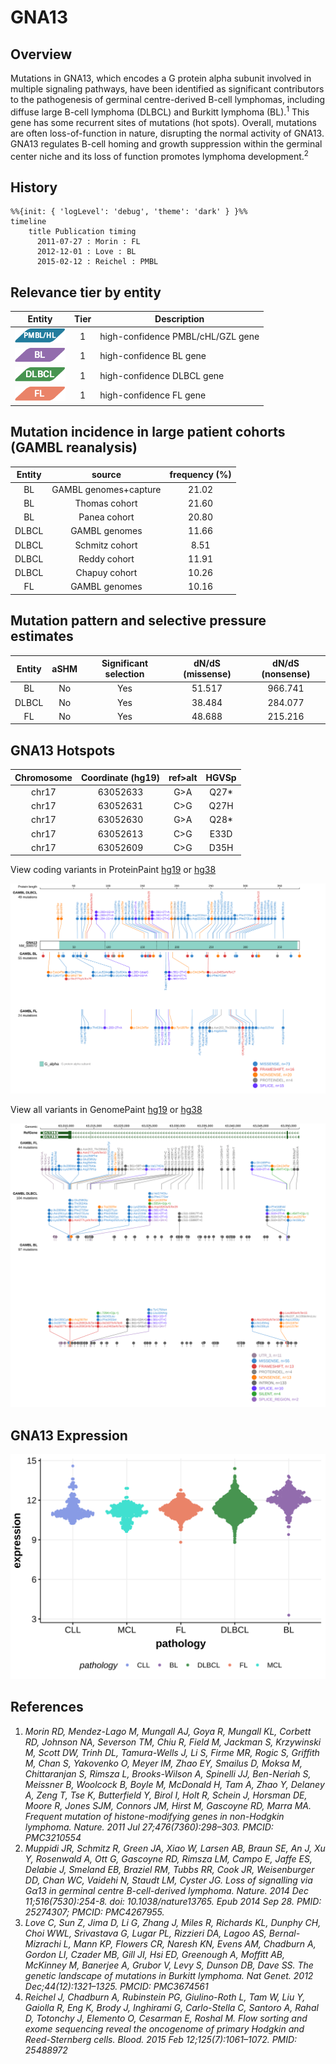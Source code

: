 # GNA13

## Overview
Mutations in GNA13, which encodes a G protein alpha subunit involved in multiple signaling pathways, have been identified as significant contributors to the pathogenesis of germinal centre-derived B-cell lymphomas, including diffuse large B-cell lymphoma (DLBCL) and Burkitt lymphoma (BL).<sup>1</sup> This gene has some recurrent sites of mutations (hot spots). Overall, mutations are often loss-of-function in nature, disrupting the normal activity of GNA13. GNA13 regulates B-cell homing and growth suppression within the germinal center niche and its loss of function promotes lymphoma development.<sup>2</sup>
## History

```mermaid
%%{init: { 'logLevel': 'debug', 'theme': 'dark' } }%%
timeline
    title Publication timing
      2011-07-27 : Morin : FL
      2012-12-01 : Love : BL
      2015-02-12 : Reichel : PMBL
```

## Relevance tier by entity

|Entity|Tier|Description               |
|:------:|:----:|--------------------------|
|![PMBL](images/icons/PMBL_tier1.png)|1|high-confidence PMBL/cHL/GZL gene|
|![BL](images/icons/BL_tier1.png)    |1   |high-confidence BL gene   |
|![DLBCL](images/icons/DLBCL_tier1.png) |1   |high-confidence DLBCL gene|
|![FL](images/icons/FL_tier1.png)    |1   |high-confidence FL gene   |

## Mutation incidence in large patient cohorts (GAMBL reanalysis)

|Entity|source               |frequency (%)|
|:------:|:---------------------:|:-------------:|
|BL    |GAMBL genomes+capture|21.02        |
|BL    |Thomas cohort        |21.60        |
|BL    |Panea cohort         |20.80        |
|DLBCL |GAMBL genomes        |11.66        |
|DLBCL |Schmitz cohort       | 8.51        |
|DLBCL |Reddy cohort         |11.91        |
|DLBCL |Chapuy cohort        |10.26        |
|FL    |GAMBL genomes        |10.16        |

## Mutation pattern and selective pressure estimates

|Entity|aSHM|Significant selection|dN/dS (missense)|dN/dS (nonsense)|
|:------:|:----:|:---------------------:|:----------------:|:----------------:|
|BL    |No  |Yes                  |51.517          |966.741         |
|DLBCL |No  |Yes                  |38.484          |284.077         |
|FL    |No  |Yes                  |48.688          |215.216         |



## GNA13 Hotspots

| Chromosome |Coordinate (hg19) | ref>alt | HGVSp | 
 | :---:| :---: | :--: | :---: |
| chr17 | 63052633 | G>A | Q27* |
| chr17 | 63052631 | C>G | Q27H |
| chr17 | 63052630 | G>A | Q28* |
| chr17 | 63052613 | C>G | E33D |
| chr17 | 63052609 | C>G | D35H |

View coding variants in ProteinPaint [hg19](https://morinlab.github.io/LLMPP/GAMBL/GNA13_protein.html)  or [hg38](https://morinlab.github.io/LLMPP/GAMBL/GNA13_protein_hg38.html)

![](images/proteinpaint/GNA13_NM_006572.svg)

View all variants in GenomePaint [hg19](https://morinlab.github.io/LLMPP/GAMBL/GNA13.html)  or [hg38](https://morinlab.github.io/LLMPP/GAMBL/GNA13_hg38.html)

![](images/proteinpaint/GNA13.svg)


## GNA13 Expression
![](images/gene_expression/GNA13_by_pathology.svg)


<!-- ORIGIN: morinFrequentMutationHistonemodifying2011 -->
<!-- BL: loveGeneticLandscapeMutations2012 -->
<!-- FL: morinFrequentMutationHistonemodifying2011 -->
<!-- BL: loveGeneticLandscapeMutations2012 -->
<!-- DLBCL: morinFrequentMutationHistonemodifying2011 -->

## References
1. *Morin RD, Mendez-Lago M, Mungall AJ, Goya R, Mungall KL, Corbett RD, Johnson NA, Severson TM, Chiu R, Field M, Jackman S, Krzywinski M, Scott DW, Trinh DL, Tamura-Wells J, Li S, Firme MR, Rogic S, Griffith M, Chan S, Yakovenko O, Meyer IM, Zhao EY, Smailus D, Moksa M, Chittaranjan S, Rimsza L, Brooks-Wilson A, Spinelli JJ, Ben-Neriah S, Meissner B, Woolcock B, Boyle M, McDonald H, Tam A, Zhao Y, Delaney A, Zeng T, Tse K, Butterfield Y, Birol I, Holt R, Schein J, Horsman DE, Moore R, Jones SJM, Connors JM, Hirst M, Gascoyne RD, Marra MA. Frequent mutation of histone-modifying genes in non-Hodgkin lymphoma. Nature. 2011 Jul 27;476(7360):298–303. PMCID: PMC3210554*
2. *Muppidi JR, Schmitz R, Green JA, Xiao W, Larsen AB, Braun SE, An J, Xu Y, Rosenwald A, Ott G, Gascoyne RD, Rimsza LM, Campo E, Jaffe ES, Delabie J, Smeland EB, Braziel RM, Tubbs RR, Cook JR, Weisenburger DD, Chan WC, Vaidehi N, Staudt LM, Cyster JG. Loss of signalling via Gα13 in germinal centre B-cell-derived lymphoma. Nature. 2014 Dec 11;516(7530):254-8. doi: 10.1038/nature13765. Epub 2014 Sep 28. PMID: 25274307; PMCID: PMC4267955.*
3. *Love C, Sun Z, Jima D, Li G, Zhang J, Miles R, Richards KL, Dunphy CH, Choi WWL, Srivastava G, Lugar PL, Rizzieri DA, Lagoo AS, Bernal-Mizrachi L, Mann KP, Flowers CR, Naresh KN, Evens AM, Chadburn A, Gordon LI, Czader MB, Gill JI, Hsi ED, Greenough A, Moffitt AB, McKinney M, Banerjee A, Grubor V, Levy S, Dunson DB, Dave SS. The genetic landscape of mutations in Burkitt lymphoma. Nat Genet. 2012 Dec;44(12):1321–1325. PMCID: PMC3674561*
4. *Reichel J, Chadburn A, Rubinstein PG, Giulino-Roth L, Tam W, Liu Y, Gaiolla R, Eng K, Brody J, Inghirami G, Carlo-Stella C, Santoro A, Rahal D, Totonchy J, Elemento O, Cesarman E, Roshal M. Flow sorting and exome sequencing reveal the oncogenome of primary Hodgkin and Reed-Sternberg cells. Blood. 2015 Feb 12;125(7):1061–1072. PMID: 25488972*
<!-- PMBL: reichelFlowSortingExome2015a -->
